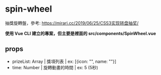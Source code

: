 # spin-wheel
抽獎旋轉盤，參考: https://mirari.cc/2019/06/25/CSS3实现转盘抽奖/

**使用 Vue CLI 建立的專案，但主要是裡面的 src/components/SpinWheel.vue**

## props 
* prizeList: Array | 獎項列表 | ex: [{icon: "", name: ""}]
* time: Number | 旋轉動畫的時間 | ex: 5 (5秒)
